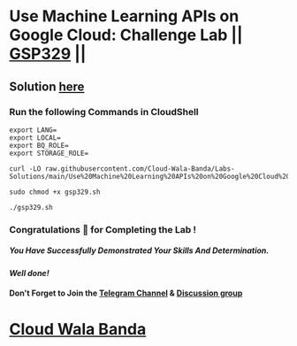 # Use Machine Learning APIs on Google Cloud: Challenge Lab || [GSP329](https://www.cloudskillsboost.google/focuses/12704?parent=catalog) ||

## Solution [here](https://youtu.be/lusvywJCSVI)

### Run the following Commands in CloudShell

```
export LANG=
export LOCAL=
export BQ_ROLE=
export STORAGE_ROLE=
```
```
curl -LO raw.githubusercontent.com/Cloud-Wala-Banda/Labs-Solutions/main/Use%20Machine%20Learning%20APIs%20on%20Google%20Cloud%20Challenge%20Lab/gsp329.sh

sudo chmod +x gsp329.sh

./gsp329.sh
```

### Congratulations 🎉 for Completing the Lab !

##### *You Have Successfully Demonstrated Your Skills And Determination.*

#### *Well done!*

#### Don't Forget to Join the [Telegram Channel](https://t.me/cloudwalabanda) & [Discussion group](https://t.me/cloudwalabandachats)

# [Cloud Wala Banda](https://www.youtube.com/@cloudwalabanda)
